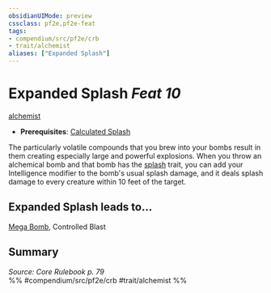 ```yaml
---
obsidianUIMode: preview
cssclass: pf2e,pf2e-feat
tags:
- compendium/src/pf2e/crb
- trait/alchemist
aliases: ["Expanded Splash"]
---
```

# Expanded Splash  *Feat 10*  
[alchemist](/rules/traits/alchemist.md)  

- **Prerequisites**: [Calculated Splash](/compendium/feats/calculated-splash.md)

The particularly volatile compounds that you brew into your bombs result in them creating especially large and powerful explosions. When you throw an alchemical bomb and that bomb has the [splash](/rules/traits/splash.md) trait, you can add your Intelligence modifier to the bomb's usual splash damage, and it deals splash damage to every creature within 10 feet of the target.

## Expanded Splash leads to...

[Mega Bomb](/compendium/feats/mega-bomb.md), Controlled Blast

## Summary

*Source: Core Rulebook p. 79*  
%% #compendium/src/pf2e/crb #trait/alchemist %%